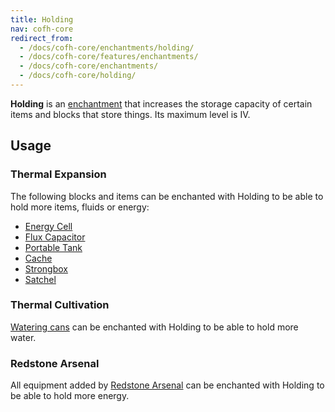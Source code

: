 ```yaml
---
title: Holding
nav: cofh-core
redirect_from:
  - /docs/cofh-core/enchantments/holding/
  - /docs/cofh-core/features/enchantments/
  - /docs/cofh-core/enchantments/
  - /docs/cofh-core/holding/
---
```


**Holding** is an [enchantment](https://minecraft.gamepedia.com/Enchanting) that
increases the storage capacity of certain items and blocks that store things.
Its maximum level is IV.


Usage
-----

### Thermal Expansion
The following blocks and items can be enchanted with Holding to be able to hold
more items, fluids or energy:

* [Energy Cell](/docs/energy-cell/)
* [Flux Capacitor](/docs/flux-capacitor/)
* [Portable Tank](/docs/portable-tank/)
* [Cache](/docs/cache/)
* [Strongbox](/docs/strongbox/)
* [Satchel](/docs/satchel/)

### Thermal Cultivation
[Watering cans](/docs/watering-can/) can be enchanted with Holding to be able to
hold more water.

### Redstone Arsenal
All equipment added by [Redstone Arsenal](/docs/redstone-arsenal/) can be
enchanted with Holding to be able to hold more energy.
